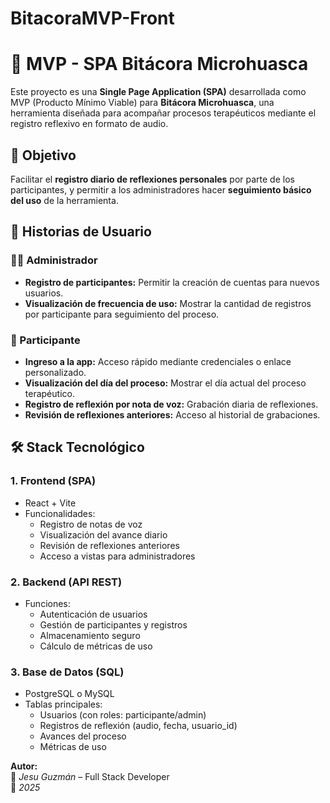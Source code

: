 # BitacoraMVP-Front
# 📝 MVP - SPA Bitácora Microhuasca

Este proyecto es una **Single Page Application (SPA)** desarrollada como MVP (Producto Mínimo Viable) para **Bitácora Microhuasca**, una herramienta diseñada para acompañar procesos terapéuticos mediante el registro reflexivo en formato de audio.

## 🎯 Objetivo

Facilitar el **registro diario de reflexiones personales** por parte de los participantes, y permitir a los administradores hacer **seguimiento básico del uso** de la herramienta.

## 👥 Historias de Usuario

### 🧑‍💼 Administrador
- **Registro de participantes:** Permitir la creación de cuentas para nuevos usuarios.
- **Visualización de frecuencia de uso:** Mostrar la cantidad de registros por participante para seguimiento del proceso.

### 👤 Participante
- **Ingreso a la app:** Acceso rápido mediante credenciales o enlace personalizado.
- **Visualización del día del proceso:** Mostrar el día actual del proceso terapéutico.
- **Registro de reflexión por nota de voz:** Grabación diaria de reflexiones.
- **Revisión de reflexiones anteriores:** Acceso al historial de grabaciones.

## 🛠️ Stack Tecnológico

### 1. Frontend (SPA)
- React + Vite
- Funcionalidades:
  - Registro de notas de voz
  - Visualización del avance diario
  - Revisión de reflexiones anteriores
  - Acceso a vistas para administradores

### 2. Backend (API REST)
- Funciones:
  - Autenticación de usuarios
  - Gestión de participantes y registros
  - Almacenamiento seguro
  - Cálculo de métricas de uso

### 3. Base de Datos (SQL)
- PostgreSQL o MySQL
- Tablas principales:
  - Usuarios (con roles: participante/admin)
  - Registros de reflexión (audio, fecha, usuario_id)
  - Avances del proceso
  - Métricas de uso

**Autor:**  
👤 *Jesu Guzmán* – Full Stack Developer  
📅 *2025*

